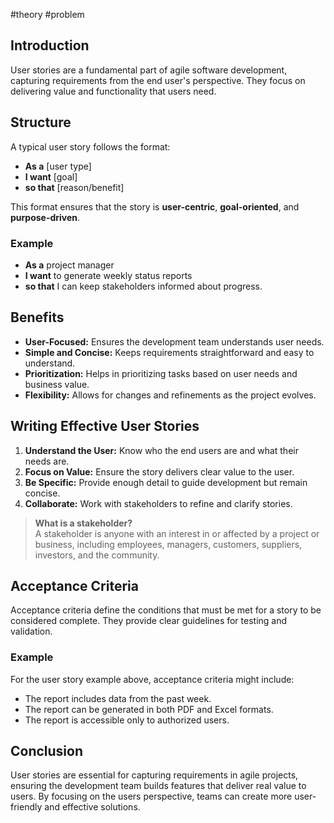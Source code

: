  #theory  #problem

## [](#introduction)Introduction

User stories are a fundamental part of agile software development, capturing requirements from the end user's perspective. They focus on delivering value and functionality that users need.

## [](#structure)Structure

A typical user story follows the format:

- **As a** [user type]
- **I want** [goal]
- **so that** [reason/benefit]

This format ensures that the story is **user-centric**, **goal-oriented**, and **purpose-driven**.

### [](#example)Example

- **As a** project manager
- **I want** to generate weekly status reports
- **so that** I can keep stakeholders informed about progress.

## [](#benefits)Benefits

- **User-Focused:** Ensures the development team understands user needs.
- **Simple and Concise:** Keeps requirements straightforward and easy to understand.
- **Prioritization:** Helps in prioritizing tasks based on user needs and business value.
- **Flexibility:** Allows for changes and refinements as the project evolves.

## [](#writing-effective-user-stories)Writing Effective User Stories

1. **Understand the User:** Know who the end users are and what their needs are.
2. **Focus on Value:** Ensure the story delivers clear value to the user.
3. **Be Specific:** Provide enough detail to guide development but remain concise.
4. **Collaborate:** Work with stakeholders to refine and clarify stories.

> **What is a stakeholder?**  
> A stakeholder is anyone with an interest in or affected by a project or business, including employees, managers, customers, suppliers, investors, and the community.

## [](#acceptance-criteria)Acceptance Criteria

Acceptance criteria define the conditions that must be met for a story to be considered complete. They provide clear guidelines for testing and validation.

### [](#example-1)Example

For the user story example above, acceptance criteria might include:

- The report includes data from the past week.
- The report can be generated in both PDF and Excel formats.
- The report is accessible only to authorized users.

## [](#conclusion)Conclusion

User stories are essential for capturing requirements in agile projects, ensuring the development team builds features that deliver real value to users. By focusing on the users perspective, teams can create more user-friendly and effective solutions.